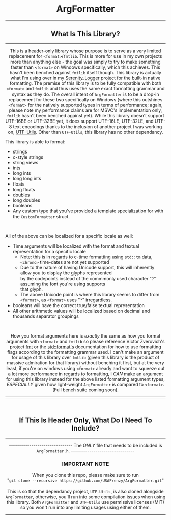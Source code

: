 <div align="center">
<h1> ArgFormatter </h1>
</div>

------------------------------------------

<div align="center">
<h2> What Is This Library? </h2>
</div>

------------------------------------------

<div align="center">

This is a header-only library whose purpose is to serve as a very limited replacement for ```<format>```/```fmtlib```. This is more for use in my own projects more than anything else - the goal was simply to try to make something faster than ```<format>``` on Windows specifically, which this achieves. This hasn't been benched against ```fmtlib``` itself though. This library is actually what I'm using over in my [Serenity_Logger](https://github.com/USAFrenzy/Serenity_Logger) project for the built-in native formatting. 
 The premise of this library is to be fully compatible with both ```<format>``` and ```fmtlib``` and thus uses the same exact formatting grammar and syntax as they do. The overall intent of ```ArgFormatter``` is to be a drop-in replacement for these two specifically on Windows (where this outshines ```<format>``` for the natively supported types in terms of performance; again, please note my performance claims are for MSVC's implementation only, ```fmtlib``` hasn't been benched against yet). While this library doesn't support UTF-16BE or UTF-32BE yet, it does support UTF-16LE, UTF-32LE, and UTF-8 text encodings thanks to the inclusion of another project I was working on, [UTF-Utils](https://github.com/USAFrenzy/UTF-Utils). Other than ```UTF-Utils```, this library has no other dependancy. 


</div>

This library is able to format:
- strings 
- c-style strings
- string views
- ints
- long ints
- long long ints
- floats
- long floats
- doubles
- long doubles
- booleans
- Any custom type that you've provided a template specialization for with the ```CustomFormatter``` struct.

<br>

All of the above can be localized for a specific locale as well:
- Time arguments will be localized with the format and textual representation for a specific locale
  - Note: this is in regards to c-time formatting using ```std::tm``` data, ```<chrono>``` time-dates are not yet supported
  - Due to the nature of having Unicode support, this will inherently allow you to display the glyphs represented<br> 
    by the codepoints instead of the commmonly used character "```?```" assuming the font you're using supports <br>
    that glyph. 
  - The above Unicode point is where this library seems to differ from ```<format>```, as ```<format>``` uses "```?```" irregardless.
- booleans will have the correct true/false textual representation
- All other arithmetic values will be localized based on decimal and thousands separator groupings

<br>

<div align="center">

How you format arguments here is *exactly* the same as how you format arguments with ```<format>``` and ```fmtlib``` so please reference Victor Zverovich's project [fmt](https://github.com/fmtlib/fmt) or the [std::format's](https://en.cppreference.com/w/cpp/utility/format/format) documentation for how to use formatting flags according to the formatting grammar used. I can't make an argument for usage of this library over ```fmtlib``` (given this library is the product of massive admiration for that library) without benching it first, but at the very least, if you're on windows using ```<format>``` already and want to squeeze out a lot more performance in regards to formatting, I *CAN* make an argument for using this library instead for the above listed formatting argument types, *ESPECIALLY* given how light-weight ```ArgFormatter``` is compared to ```<format>```. (Full bench suite coming soon).

</div>

------------------------------------------
<br>
<div align="center">
<h2> If This Is Header Only, What Do I Need To Include? </h2>
</div>

------------------------------------------

<div align="center">

------------------------------- The *ONLY* file that needs to be included is ```ArgFormatter.h```. -------------------------------

</div>

<div align="center">
<h3> IMPORTANT NOTE </h3>
</div>

<div align="center">

When you clone this repo, please make sure to run <br>"```git clone --recursive https://github.com/USAFrenzy/ArgFormatter.git```"<br><br>
This is so that the dependancy project, ```UTF-Utils```, is also cloned alongside ```ArgFormatter```, otherwise, you'll run into
some compilation issues when using this library. Both ```ArgFormatter``` and ```UTF-Utils``` use permissive licenses (MIT) so you
won't run into any limiting usages using either of them.

</div>


------------------------------------------